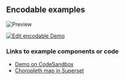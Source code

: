 ## Encodable examples

![Preview](https://raw.githubusercontent.com/kristw/encodable/master/images/preview.png)

[![Edit encodable Demo](https://codesandbox.io/static/img/play-codesandbox.svg)](https://codesandbox.io/s/encodable-demo-wvhj3?fontsize=14&hidenavigation=1&theme=dark)

### Links to example components or code

- [Demo on CodeSandbox](https://codesandbox.io/s/encodable-demo-wvhj3?file=/src/App.tsx)
- [Choropleth map in Superset](https://superset-ui.now.sh/?path=/story/chart-plugins-plugin-chart-choropleth-map--world-map)
